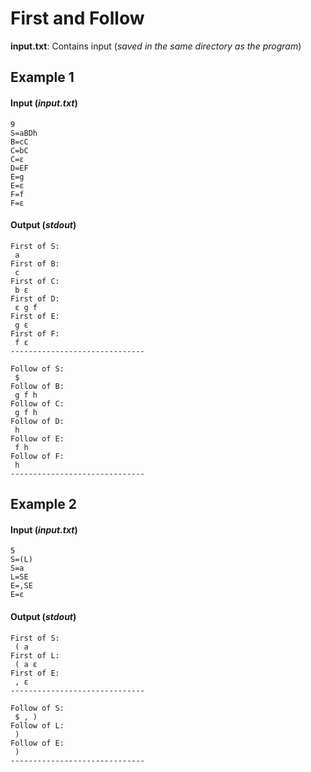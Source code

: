 # First and Follow
**input.txt**: Contains input (*saved in the same directory as the program*)
## Example 1

#### Input (*input.txt*)
```
9
S=aBDh
B=cC
C=bC
C=ε
D=EF
E=g
E=ε
F=f
F=ε
```
#### Output (*stdout*)
```
First of S:
 a
First of B:
 c
First of C:
 b ε
First of D:
 ε g f
First of E:
 g ε
First of F:
 f ε
------------------------------

Follow of S:
 $
Follow of B:
 g f h
Follow of C:
 g f h
Follow of D:
 h
Follow of E:
 f h
Follow of F:
 h
------------------------------
 ```

## Example 2

#### Input (*input.txt*)
```
5
S=(L)
S=a
L=SE
E=,SE
E=ε
```
#### Output (*stdout*)
```
First of S:
 ( a
First of L:
 ( a ε
First of E:
 , ε
------------------------------

Follow of S:
 $ , )
Follow of L:
 )
Follow of E:
 )
------------------------------
 ```